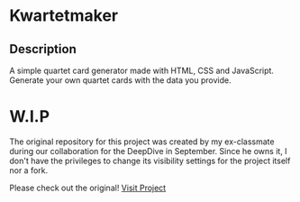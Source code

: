 # Kwartetmaker

## Description
A simple quartet card generator made with HTML, CSS and JavaScript.\
Generate your own quartet cards with the data you provide.

# W.I.P

The original repository for this project was created by my ex-classmate during our collaboration for the DeepDive in September.
Since he owns it, I don't have the privileges to change its visibility settings for the project itself nor a fork.

Please check out the original!
[Visit Project](https://github.com/devrazer/deepdive-september)
